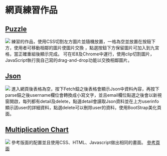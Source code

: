 <h1>網頁練習作品</h1>
<h2> <a href="https://tdtb12.github.io/puzzle/">Puzzle </a> </h2>
<img src="./DemoPic/puzzle001.JPG"></img>
練習的作品，使用CSS切割左方圖片並隨機放置，一格為空並放置在按鈕下方，使用者可移動相鄰的圖片使圖片交換
，點選按鈕下方保留圖片可加入到九宮格，當正確重組後顯示完成。
可在IE8及Chrome中運行，使用clip切割圖片，JavaScript執行我自己寫的drag-and-drop功能以交換相鄰圖片。

<h2> <a href="https://tdtb12.github.io/json">Json</a> </h2>
<img src="./DemoPic/fetch_json_001.JPG"></img>
進入網頁後表格為空，按下Fetch鈕之後表格會顯示Json中資料內容，再按下parse鈕之後username欄位會轉換成小寫文字，並且email欄位點選之後會以新視窗開啟，每列都有detail及delete，點選detail會讀取Json資料並在上方userinfo顯示該user的詳細資料，點選delete可以刪除user的資料，使用BootStrap美化頁面。

<h2> <a href="https://tdtb12.github.io/Multiplication%20Chart/">Multiplication Chart</a> </h2>
<img src="./DemoPic/mul_chart001.JPG"></img>
參考版面的配置並且使用CSS、HTML、Javascript做出相同的畫面。
<a href="https://reurl.cc/2kk8E">參考頁面</a>
